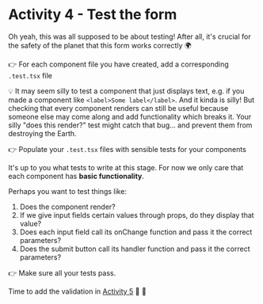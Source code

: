 # Activity 4 - Test the form

Oh yeah, this was all supposed to be about testing! After all, it's crucial for the safety of the planet that this form works correctly 🌍

👉 For each component file you have created, add a corresponding `.test.tsx` file

💡 It may seem silly to test a component that just displays text, e.g. if you made a component like `<label>Some label</label>`. And it kinda is silly! But checking that every component renders can still be useful because someone else may come along and add functionality which breaks it. Your silly "does this render?" test might catch that bug... and prevent them from destroying the Earth.

👉 Populate your `.test.tsx` files with sensible tests for your components

It's up to you what tests to write at this stage. For now we only care that each component has **basic functionality**.

Perhaps you want to test things like:

1. Does the component render?
2. If we give input fields certain values through props, do they display that value?
3. Does each input field call its onChange function and pass it the correct parameters?
4. Does the submit button call its handler function and pass it the correct parameters?

👉 Make sure all your tests pass.

Time to add the validation in [Activity 5](./activity_5.md) 💃 🕺
